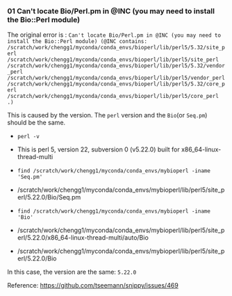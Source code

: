 

### 01 Can't locate Bio/Perl.pm in @INC (you may need to install the Bio::Perl module)

The original error is :
`Can't locate Bio/Perl.pm in @INC (you may need to install the Bio::Perl module) (@INC contains: /scratch/work/chengg1/myconda/conda_envs/bioperl/lib/perl5/5.32/site_perl /scratch/work/chengg1/myconda/conda_envs/bioperl/lib/perl5/site_perl /scratch/work/chengg1/myconda/conda_envs/bioperl/lib/perl5/5.32/vendor_perl /scratch/work/chengg1/myconda/conda_envs/bioperl/lib/perl5/vendor_perl /scratch/work/chengg1/myconda/conda_envs/bioperl/lib/perl5/5.32/core_perl /scratch/work/chengg1/myconda/conda_envs/bioperl/lib/perl5/core_perl .) `

This is caused by the version. The `perl` version and the `Bio`(or `Seq.pm`) should be the same.

- `perl -v`
- This is perl 5, version 22, subversion 0 (v5.22.0) built for x86_64-linux-thread-multi

- `find /scratch/work/chengg1/myconda/conda_envs/mybioperl -iname 'Seq.pm'`
- /scratch/work/chengg1/myconda/conda_envs/mybioperl/lib/perl5/site_perl/5.22.0/Bio/Seq.pm

- `find /scratch/work/chengg1/myconda/conda_envs/mybioperl -iname 'Bio'`
- /scratch/work/chengg1/myconda/conda_envs/mybioperl/lib/perl5/site_perl/5.22.0/x86_64-linux-thread-multi/auto/Bio
- /scratch/work/chengg1/myconda/conda_envs/mybioperl/lib/perl5/site_perl/5.22.0/Bio

In this case, the version are the same: `5.22.0`

Reference: https://github.com/tseemann/snippy/issues/469
